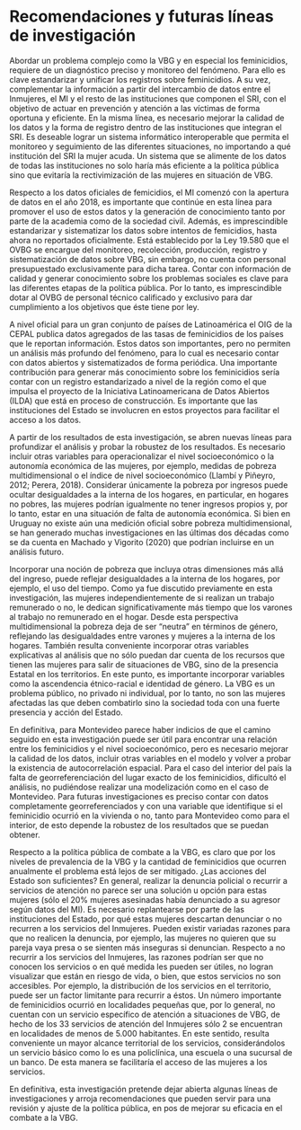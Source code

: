 # Recomendaciones y futuras líneas de investigación


Abordar un problema complejo como la VBG y en especial los feminicidios, requiere de
un diagnóstico preciso y monitoreo del fenómeno. Para ello es clave estandarizar y unificar los registros sobre feminicidios. A su vez, complementar la información a partir del intercambio de datos entre el Inmujeres, el MI y el resto de las instituciones que componen el SRI, con el objetivo de actuar en prevención y atención a las víctimas de forma oportuna y eficiente. En la misma línea, es necesario mejorar la calidad de los datos y la forma de registro dentro de las instituciones que integran el SRI. Es deseable lograr un sistema informático interoperable que permita el monitoreo y seguimiento de las diferentes situaciones, no importando a qué institución del SRI la mujer acuda. Un sistema que se alimente de los datos de todas las instituciones no solo haría más eficiente a la política pública sino que evitaría la rectivimización de las mujeres en situación de VBG.

Respecto a los datos oficiales de femicidios, el MI comenzó con la apertura de datos en
el año 2018, es importante que continúe en esta línea para promover el uso de estos datos y la generación de conocimiento tanto por parte de la academia como de la sociedad civil. Además, es imprescindible estandarizar y sistematizar los datos sobre intentos de femicidios, hasta ahora no reportados oficialmente. Está establecido por la Ley 19.580 que el OVBG se encargue del monitoreo, recolección, producción, registro y sistematización de datos sobre VBG, sin embargo, no cuenta con personal presupuestado exclusivamente para dicha tarea. Contar con información de calidad y generar conocimiento sobre los problemas sociales es clave para las diferentes etapas de la política pública. Por lo tanto, es imprescindible dotar al OVBG de personal técnico calificado y exclusivo para dar cumplimiento a los objetivos que éste tiene por ley.

A nivel oficial para un gran conjunto de países de Latinoamérica el OIG de la CEPAL publica datos agregados de las tasas de feminicidios de los países que le reportan información. Estos datos son importantes, pero no permiten un análisis más profundo del fenómeno, para lo cual es necesario contar con datos abiertos y sistematizados de forma periódica. Una importante contribución para generar más conocimiento sobre los feminicidios sería contar con un registro estandarizado a nivel de la región como el que impulsa el proyecto de la Iniciativa
Latinoamericana de Datos Abiertos (ILDA) que está en proceso de construcción. Es importante
que las instituciones del Estado se involucren en estos proyectos para facilitar el acceso a los
datos.


A partir de los resultados de esta investigación, se abren nuevas líneas para profundizar el análisis y probar la robustez de los resultados. Es necesario incluir otras variables para operacionalizar el nivel socioeconómico o la autonomía económica de las mujeres, por ejemplo, medidas de pobreza multidimensional o el índice de nivel socioeconómico (Llambí y Piñeyro, 2012; Perera, 2018). Considerar únicamente la pobreza por ingresos puede ocultar desigualdades a la interna de los hogares, en particular, en hogares no pobres, las mujeres podrían igualmente no tener ingresos propios y, por lo tanto, estar en una situación de falta de autonomía económica. Si bien en Uruguay no existe aún una medición oficial sobre pobreza multidimensional, se han generado muchas investigaciones en las últimas dos décadas como se da cuenta en Machado y Vigorito (2020) que podrían incluirse en un análisis futuro.

Incorporar una noción de pobreza que incluya otras dimensiones más allá del ingreso, puede reflejar desigualdades a la interna de los hogares, por ejemplo, el uso del tiempo. Como ya
fue discutido previamente en esta investigación, las mujeres independientemente de si realizan un trabajo remunerado o no, le dedican significativamente más tiempo que los varones al trabajo no remunerado en el hogar. Desde esta perspectiva multidimensional la pobreza deja de ser “neutra” en términos de género, reflejando las desigualdades entre varones y mujeres a la interna de los hogares. También resulta conveniente incorporar otras variables explicativas al análisis que no sólo puedan dar cuenta de los recursos que tienen las mujeres para salir de situaciones de VBG, sino de la presencia Estatal en los territorios. En este punto, es importante incorporar variables como la ascendencia étnico-racial e identidad de género. La VBG es un problema público, no privado ni individual, por lo tanto, no son las mujeres afectadas las que deben combatirlo sino la sociedad toda con una fuerte presencia y acción del Estado.

En definitiva, para Montevideo parece haber indicios de que el camino seguido en esta investigación puede ser útil para encontrar una relación entre los feminicidios y el nivel
socioeconómico, pero es necesario mejorar la calidad de los datos, incluir otras variables en el modelo y volver a probar la existencia de autocorrelación espacial. Para el caso del interior del país la falta de georreferenciación del lugar exacto de los feminicidios, dificultó el análisis, no pudiéndose realizar una modelización como en el caso de Montevideo. Para futuras investigaciones es preciso contar con datos completamente georreferenciados y con una variable que identifique si el feminicidio ocurrió en la vivienda o no, tanto para Montevideo como para el interior, de esto depende la robustez de los resultados que se puedan obtener.

Respecto a la política pública de combate a la VBG, es claro que por los niveles de prevalencia de la VBG y la cantidad de feminicidios que ocurren anualmente el problema está
lejos de ser mitigado. ¿Las acciones del Estado son suficientes? En general, realizar la denuncia policial o recurrir a servicios de atención no parece ser una solución u opción para estas mujeres (sólo el 20% mujeres asesinadas había denunciado a su agresor según datos del MI). Es necesario replantearse por parte de las instituciones del Estado, por qué estas mujeres descartan denunciar o no recurren a los servicios del Inmujeres. Pueden existir variadas razones para que no realicen la denuncia, por ejemplo, las mujeres no quieren que su pareja vaya presa o se sienten más inseguras si denuncian. Respecto a no recurrir a los servicios del Inmujeres, las razones podrían ser que no conocen los servicios o en qué medida les pueden ser útiles, no logran visualizar que están en riesgo de vida, o bien, que estos servicios no son accesibles. Por ejemplo, la distribución de los servicios en el territorio, puede ser un factor limitante para recurrir a éstos. Un número
importante de feminicidios ocurrió en localidades pequeñas que, por lo general, no cuentan con un servicio específico de atención a situaciones de VBG, de hecho de los 33 servicios de atención del Inmujeres sólo 2 se encuentran en localidades de menos de 5.000 habitantes. En este sentido, resulta conveniente un mayor alcance territorial de los servicios, considerándolos un  servicio básico como lo es una policlínica, una escuela o una sucursal de un banco. De esta manera se facilitaría el acceso de las mujeres a los servicios.

En definitiva, esta investigación pretende dejar abierta algunas líneas de investigaciones y arroja recomendaciones que pueden servir para una revisión y ajuste de la política pública, en pos de mejorar su eficacia en el combate a la VBG. 
